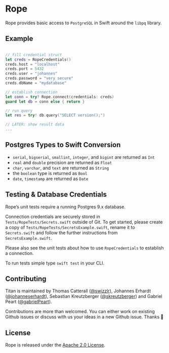 # Rope

Rope provides basic access to `PostgreSQL` in Swift around the `libpq` library.

## Example

```swift

// fill credential struct
let creds = RopeCredentials()
creds.host = "localhost"
creds.port = 5432
creds.user = "johannes"
creds.password = "very secure"
creds.dbName = "mydatabase"

// establish connection   
let conn = try? Rope.connect(credentials: creds)
guard let db = conn else { return }

// run query
let res = try! db.query("SELECT version();")

// LATER: show result data
...
```

## Postgres Types to Swift Conversion

* `serial`, `bigserial`, `smallint`, `integer`, and `bigint` are returned as `Int`
* `real` and `double` precision are returned as `Float`
* `char`, `varchar`, and `text` are returned as `String`
* the `boolean` type is returned as `Bool`
* `date`, `timestamp` are returned as `Date`

## Testing & Database Credentials

Rope’s unit tests require a running Postgres 9.x database.

Connection credentials are securely stored in `Tests/RopeTests/Secrets.swift` outside of Git. To get started, please create a copy of `Tests/RopeTests/SecretsExample.swift`, rename it to `Secrets.swift` and follow the further instructions from `SecretsExample.swift`.

Please also see the unit tests about how to use `RopeCredentials` to establish a connection.

To run tests simple type `swift test` in your CLI.


## Contributing

Titan is maintained by Thomas Catterall ([@swizzlr](https://github.com/swizzlr)), Johannes Erhardt ([@johanneserhardt](https://github.com/johanneserhardt)), Sebastian Kreutzberger ([@skreutzberger](https://github.com/skreutzberger)) and Gabriel Peart ([@gabrielPeart](https://github.com/gabrielPeart)).

Contributions are more than welcomed. You can either work on existing Github issues or discuss with us your ideas in a new Github issue. Thanks 🙌

## License

Rope is released under the [Apache 2.0 License](https://github.com/bermudadigitalstudio/rope/blob/master/LICENSE.txt).
